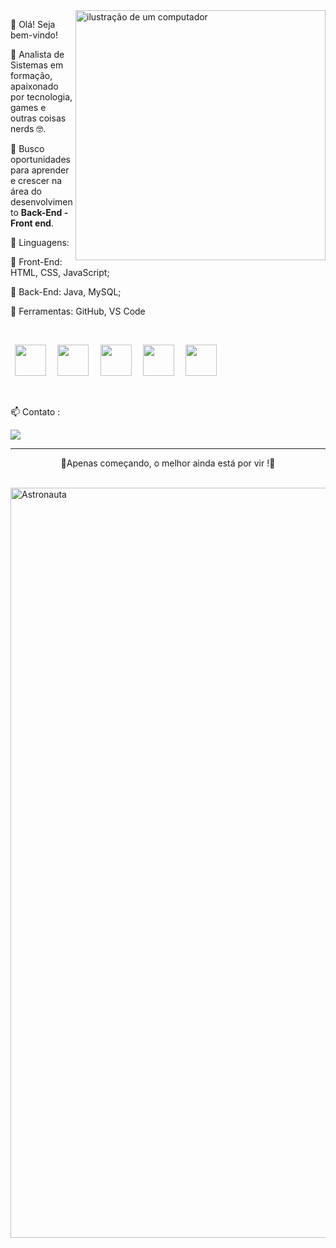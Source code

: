 <img src="https://cdn-icons-png.flaticon.com/512/3344/3344322.png" alt="ilustração de um computador" min-width="400px" max-width="400px" width="400px" align="right">

<p align="left"> 
👋 Olá! Seja bem-vindo!

🚀 Analista de Sistemas em formação, apaixonado por tecnologia, games e outras coisas nerds 🤓.  

🎯 Busco oportunidades para aprender e crescer na área do desenvolvimento **Back-End - Front end**.  
</p>

<p align="left">
  🦄 Linguagens:
  <p align="left">
  🔹 Front-End: HTML, CSS, JavaScript;
  </p>
  <p align="left">
  🔹 Back-End: Java, MySQL;
  </p>
</p>


<p align="left">
  💼 Ferramentas: GitHub, VS Code 
</p>

<div style="display: inline_block" align="center"><br>
  
  
<p align="left">
<code> <img height="50" src="https://cdn.jsdelivr.net/gh/devicons/devicon/icons/html5/html5-plain.svg"> </code>
<code> <img height="50" src="https://cdn.jsdelivr.net/gh/devicons/devicon/icons/css3/css3-plain.svg"> </code>
<code> <img height="50" src="https://cdn.jsdelivr.net/gh/devicons/devicon/icons/javascript/javascript-plain.svg"> </code>
<code> <img height="50" src="https://raw.githubusercontent.com/jmnote/z-icons/master/svg/java.svg"> </code>
<code> <img height="50" src="https://cdn.jsdelivr.net/gh/devicons/devicon/icons/vscode/vscode-original-wordmark.svg"> </code>



</div><br>
</p>
<p align="left">
📫 Contato :
</p>
<div align="left"> 
  <a href="https://www.linkedin.com/in/jo%C3%A3o-pedro-castro-da-silva/" target="_blank"><img src="https://img.shields.io/badge/-LinkedIn-%230077B5?style=for-the-badge&logo=linkedin&logoColor=white" target="_blank"></a>
</div>


---
<p align="center">
  🔋Apenas começando, o melhor ainda está por vir !🔋
</p>
 <div align="center">
   <a href="https://github.com/JoaoPedroCastro13t">
</div>
     
<br>

<img src="https://goadmedia.com.br/wp-content/uploads/2017/12/Gif-capa-1440x450.gif" alt="Astronauta" min-width="400px" max-width="400px" width="1200px" align="right">
